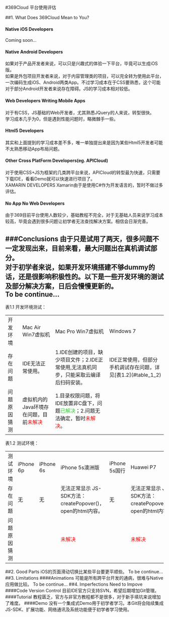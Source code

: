 #369Cloud 平台使用评估

##1. What Does 369Cloud Mean to You?

#### Native iOS Developers
Coming soon...
#### Native Android Developers
如果对于产品开发者来说，可以只是兴趣式的体验一下平台，毕竟可以生成iOS版。</br>
如果是外包项目开发者来说，对于内容管理类的项目，可以完全转为使用此平台，一次编码生成iOS、Android两类App。不过学习成本在于CSS要熟悉，这个可能对于部分Android开发者来说存在障碍。JS的学习成本相对较低。
#### Web Developers Writing Mobile Apps
对于有CSS，JS基础的Web开发者，尤其熟悉JQuery的人来说，转型很快。</br>
学习成本几乎为0，但是遇到性能问题时，略微棘手一些。
#### Html5 Developers
其实和上面提到的学习成本差不多，唯一单独提出来是因为某些Html5开发者可能不太熟悉移动App布局问题。
#### Other Cross PlatForm Developers(eg. APICloud)
对于使用CSS+JS为框架的几类跨平台来说，APICloud的转型最为快速，只需要下载IDE，看看Demo就可以快速进行项目了。</br>
XAMARIN DEVELOPERS
Xamarin由于是使用C#作为开发语言的，暂时不做过多评估。
#### No App No Web Developers
由于369目前平台使用人数较少，基础教程不完全，对于无基础人员来说学习成本较高，毕竟会遇到很多问题让初学者无法查找解决方案。相信会日渐完善。

###Conclusions
由于只是试用了两天，很多问题不一定发现出来，目前来看，最大问题出在真机调试部分。</br>
对于初学者来说，如果开发环境搭建不够dummy的话，还是很影响积极性的。以下是一些开发环境的测试及部分解决方案，日后会慢慢更新的。</br>  To be continue...</br>
---
<span id="table_1_1">表1.1 开发环境测试：</span>
<table>
	<tr>
        <td>开发环境</td>
        <td>Mac Air Win7虚拟机</td>
        <td>Mac Pro Win7虚拟机</td>
        <td>Windows 7</td>
    </tr>
    <tr>
        <td>存在问题</td>
        <td>IDE无法正常使用。</td>
        <td>1.IDE创建的项目，缺少项目文件；2.IDE正常使用,无法真机同步，只能采取云编译后扫码安装。</td>
        <td>IDE正常使用，但部分手机调试存在问题，详见[表1.2](#table_1_2) </td>
    </tr>
    <tr>
        <td>问题原因猜测</td>
        <td>虚拟机内的Java环境存在问题，目前<font color=red>未解决</font></td>
        <td>1.目录权限问题，将IDE放置非C盘下，问题<font color=#2ED02E>已解决</font>；2.问题无法确定，暂时<font color=red>未解决</font>。</td>
        <td></td>
    </tr>
</table>
<span id="table_1_2">表1.2 测试环境：</span>
<table>
	<tr>
        <td>测试环境</td>
        <td>iPhone 6p</td>
        <td>iPhone 6s</td>
        <td>iPhone 5s澳洲版</td>
        <td>iPhone 5s国行</td>
        <td>Huawei P7</td>
        <td>Moto XT</td>
    </tr>
    <tr>
        <td>存在问题</td>
        <td>无</td>
        <td>无</td>
        <td>无法正常显示 JS-SDK方法：createPopover()，open的html内容。</td>
        <td>无</td>
        <td>无法正常显示 JS-SDK方法：createPopover()，open的html内容。</td>
        <td>无</td>
    </tr>
    <tr>
        <td>问题原因猜测</td>
        <td></td>
        <td></td>
        <td><font color=red>未解决</font></td>
        <td></td>
        <td><font color=red>未解决</font></td>
        <td></td>
    </tr>
</table>

##2. Good Parts
iOS的页面滑动切换比某些平台要更平顺些。
To be continue...
##3. Limitations
####Animations
可能是所有跨平台开发的通病，很难与Native应用做比较。
To be continue...
##4. Imperfections Need to Impove
####Code Version Control
目前IDE官方只支持SVN，希望后期增加Git管理。
####Tutorial
教程匮乏，官方与非官方教程都不是很多，对于新手填坑来说增加了难度。
####Demo
没有一个集成式Demo用于初学者学习。本Git将会陆续集成JS-SDK、扩展功能、网络通讯及系统功能便于初学者学习使用。
